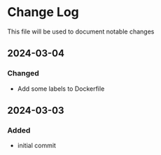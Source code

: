 # Change Log
<!-- markdownlint-disable MD024 -->
<!-- markdownlint-disable MD033 -->
This file will be used to document notable changes

## 2024-03-04

### Changed

- Add some labels to Dockerfile

## 2024-03-03

### Added

- initial commit
